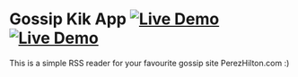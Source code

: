 # Gossip Kik App [![Live Demo](https://usekite.com/live-demo-button.png)](undefined/deploy) [![Live Demo](https://usekite.com/live-demo-button.png)](http://localhost:3000/deploy)

This is a simple RSS reader for your favourite gossip site PerezHilton.com :) 
